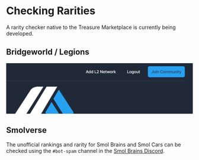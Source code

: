 # Checking Rarities

A rarity checker native to the Treasure Marketplace is currently being developed.

## Bridgeworld / Legions

![](<../../.gitbook/assets/image (4) (1) (2).png>)

## Smolverse

The unofficial rankings and rarity for Smol Brains and Smol Cars can be checked using the `#bot-spam` channel in the [Smol Brains Discord](https://discord.gg/smolbrains).
